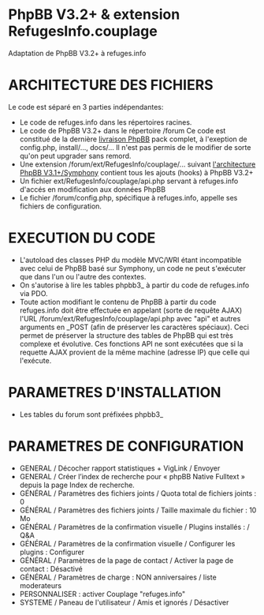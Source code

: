 PhpBB V3.2+ & extension RefugesInfo.couplage
============================================

Adaptation de PhpBB V3.2+ à refuges.info

ARCHITECTURE DES FICHIERS
=========================
Le code est séparé en 3 parties indépendantes:
- Le code de refuges.info dans les répertoires racines.
- Le code de PhpBB V3.2+ dans le répertoire /forum
Ce code est constitué de la dernière [livraison PhpBB](http://www.phpbb-fr.com/telechargements) pack complet,
à l'exeption de config.php, install/..., docs/...
Il n'est pas permis de le modifier de sorte qu'on peut upgrader sans remord.
- Une extension /forum/ext/RefugesInfo/couplage/... suivant
[l'architecture PhpBB V3.1+/Symphony](https://area51.phpbb.com/docs/dev/31x/extensions/tutorial_basics.html)
contient tous les ajouts (hooks) à PhpBB V3.2+
- Un fichier ext/RefugesInfo/couplage/api.php servant à refuges.info d'accés en modification aux données PhpBB
- Le fichier /forum/config.php, spécifique à refuges.info, appelle ses fichiers de configuration.

EXECUTION DU CODE
=================
- L'autoload des classes PHP du modèle MVC/WRI étant incompatible avec celui de PhpBB basé sur Symphony,
un code ne peut s'exécuter que dans l'un ou l'autre des contextes.
- On s'autorise à lire les tables phpbb3_ à partir du code de refuges.info via PDO.
- Toute action modifiant le contenu de PhpBB à partir du code refuges.info
doit être effectuée en appelant (sorte de requête AJAX) l'URL /forum/ext/RefugesInfo/couplage/api.php
avec "api" et autres arguments en _POST (afin de préserver les caractères spéciaux).
Ceci permet de préserver la structure des tables de PhpBB qui est très complexe et évolutive.
Ces fonctions API ne sont exécutées que si la requette AJAX provient de la même machine (adresse IP) que celle qui l'exécute.

PARAMETRES D'INSTALLATION
=========================
* Les tables du forum sont préfixées phpbb3_

PARAMETRES DE CONFIGURATION
===========================
* GENERAL / Décocher rapport statistiques + VigLink / Envoyer
* GENERAL / Créer l’index de recherche pour « phpBB Native Fulltext » depuis la page Index de recherche.
* GÉNÉRAL / Paramètres des fichiers joints / Quota total de fichiers joints : 0
* GÉNÉRAL / Paramètres des fichiers joints / Taille maximale du fichier : 10 Mo
* GÉNÉRAL / Paramètres de la confirmation visuelle / Plugins installés : / Q&A
* GÉNÉRAL / Paramètres de la confirmation visuelle / Configurer les plugins : Configurer
* GÉNÉRAL / Paramètres de la page de contact / Activer la page de contact : Désactivé
* GÉNÉRAL / Paramètres de charge : NON anniversaires / liste moderateurs
* PERSONNALISER : activer Couplage "refuges.info"
* SYSTEME / Paneau de l'utilisateur / Amis et ignorés / Désactiver
